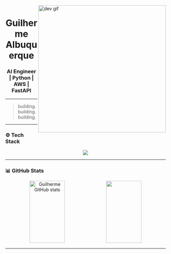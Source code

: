 <img align="right" alt="dev gif" width="400" src="https://i.pinimg.com/originals/18/ee/0d/18ee0d711fc1b266e65f6a389966d65c.gif" />

<h1 align="center">Guilherme Albuquerque</h1>
<h3 align="center">AI Engineer | Python | AWS | FastAPI</h3>

---

> building. building. building.

---

### ⚙️ Tech Stack

<p align="center">
  <img src="https://skillicons.dev/icons?i=python,fastapi,django,flask,vue,ts,aws,postgresql,redis,docker,linux,terraform&perline=6" />
</p>

---

### 📊 GitHub Stats

<div align="center">  
  <img width="47%" height="195px" src="https://github-readme-stats.vercel.app/api?username=Guilherme-Henrique-Leite&show_icons=true&count_private=true&hide_border=true&title_color=00ff99&icon_color=00ff99&text_color=c9d1d9&bg_color=0d1117" alt="Guilherme GitHub stats" /> 
  <img width="47%" height="195px" src="https://github-readme-stats.vercel.app/api/top-langs/?username=Guilherme-Henrique-Leite&layout=compact&hide_border=true&title_color=00ff99&text_color=00ff99&bg_color=0d1117" />
</div>

---
